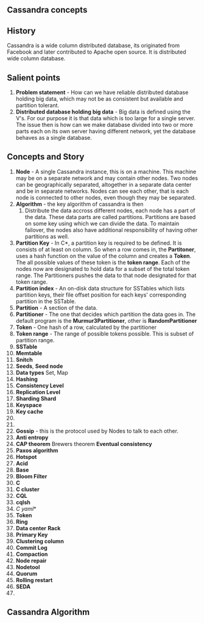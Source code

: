 ## Cassandra concepts

## History
Cassandra is a wide column distributed database, its originated from Facebook and later contributed to Apache open source.  It is distributed wide column database. 

## Salient points
1. **Problem statement** - How can we have  reliable distributed database holding big data, which may not be as consistent but available and partition tolerant. 
2. **Distributed database holding big data** - Big data is defined using the V's. For our purpose it is that data which is too large for a single server. The issue then is how can we make database divided into two or more parts each on its own server having different network, yet the database behaves as a single database. 

## Concepts  and Story
1. **Node** - A single Cassandra instance, this is on a machine. This machine may be on a separate  network and may contain other nodes. Two nodes can be geographically separated, altogether in a separate data center and be in separate networks. Nodes can see each other, that is each node is connected to other nodes, even though they may be separated.  
2. **Algorithm** - the key algorithm of cassandra is then 
	1. Distribute the data accross different nodes, each node has a part of the data. These data parts are called partitions. Partitions are based on some key using which we can divide the data. To maintain failover, the nodes also have additional responsibility of having other partitions as well.  
3. **Partition Key** - In C*, a partition key is required to be defined. It is consists of at least on column. So when a row comes in, the **Partitoner**, uses a hash function on the value of the column and creates a **Token**. The all possible values of these token is the **token range**.  Each of the nodes now are designated to hold data for a subset of the total token range. The Partitioners pushes the data to that node designated for that token range.  
4. **Partition index** - An on-disk data structure for SSTables which lists partition keys, their file offset position for each keys' corresponding partition in the SSTable.
5. **Partition** - A section of the data. 
6. **Partitioner** - The one that decides which partition the data goes in. The default program is the **Murmur3Partitioner**, other is **RandomPartitioner**
7. **Token** - One hash of a row, calculated by the partitioner
8. **Token range** - The range of possible tokens possible. This is subset of partition range.
9. **SSTable**
10. **Memtable** 
11. **Snitch**
12. **Seeds**, **Seed node**
13. **Data types** Set, Map 	
14. **Hashing**
15. **Consistency Level**
16. **Replication Level**
17. **Sharding Shard**
18. **Keyspace**
19.  **Key cache**
20. 
21.  
22. **Gossip** - this is the protocol used by Nodes to talk to each other.
23. **Anti entropy**
24. **CAP theorem** Brewers theorem **Eventual consistency**
25. **Paxos algorithm**
26. **Hotspot**
27. **Acid**
28. **Base**
29. **Bloom Filter**
30. **C**
31. **C cluster**
32. **CQL**
33. **cqlsh**
34. **C* yaml**
35. **Token**
36. **Ring**
37. **Data center** **Rack**
38. **Primary Key**
39. **Clustering column**
40. **Commit Log**
41. **Compaction**
42. **Node repair**
43. **Nodetool**
44. **Quorum**
45. **Rolling restart**
46. **SEDA**
47. 

## Cassandra Algorithm
<!--stackedit_data:
eyJoaXN0b3J5IjpbMjE1MTk0MzYxLDU4MjExMzE0MiwtNTQ3OD
kxNzQ1LDE5ODI5NTgyOTcsODI2MDQ0MTQ2LC0xMjgyOTU5Nzc0
LC00OTY2NzM3MDUsLTU0Nzc1NDAyOCwtMTU2OTQ4NDk4NSwtNz
MwNDc3Mzc4LDE1MzUyMTI3NDksNjE3ODk0Njk2LC0xNjQzMDU5
NDUxXX0=
-->